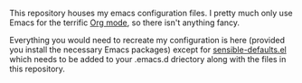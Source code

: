 This repository houses my emacs configuration files. I pretty much only use Emacs for the terrific [Org mode](https://orgmode.org), so there isn't anything fancy.

Everything you would need to recreate my configuration is here (provided you install the necessary Emacs packages) except for [sensible-defaults.el](https://github.com/hrs/sensible-defaults.el) which needs to be added to your .emacs.d driectory along with the files in this repository.